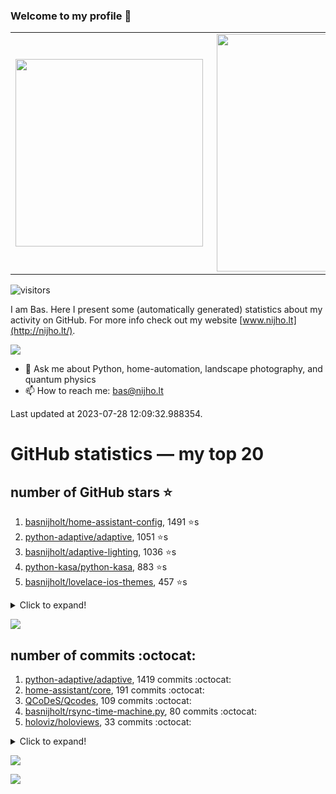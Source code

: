 ### Welcome to my profile 👋

<center>
  <table>
    <tr>
        <td><img width="300px" align="left" src="https://github-readme-stats.vercel.app/api/top-langs/?username=basnijholt&hide=TeX,Jupyter%20Notebook&layout=compact&theme=radical" /></td>
        <td><img align='right' src="https://github-readme-stats.vercel.app/api?username=basnijholt&show_icons=true&theme=radical" width="380"></td>
    </tr>
  </table>
</center>

![visitors](https://visitor-badge.glitch.me/badge?page_id=basnijholt.visitor-badge)

I am Bas. Here I present some (automatically generated) statistics about my activity on GitHub. For more info check out my website [www.nijho.lt](http://nijho.lt/).

![](https://www.nijho.lt/authors/admin/avatar_hu9e60e4b9bc120dfb6a666009f2878da6_182107_250x250_fill_q90_lanczos_center.jpg)

- 💬 Ask me about Python, home-automation, landscape photography, and quantum physics
- 📫 How to reach me: bas@nijho.lt

Last updated at 2023-07-28 12:09:32.988354.

# GitHub statistics — my top 20

## number of GitHub stars ⭐️

1. [basnijholt/home-assistant-config](https://github.com/basnijholt/home-assistant-config/), 1491 ⭐️s
2. [python-adaptive/adaptive](https://github.com/python-adaptive/adaptive/), 1051 ⭐️s
3. [basnijholt/adaptive-lighting](https://github.com/basnijholt/adaptive-lighting/), 1036 ⭐️s
4. [python-kasa/python-kasa](https://github.com/python-kasa/python-kasa/), 883 ⭐️s
5. [basnijholt/lovelace-ios-themes](https://github.com/basnijholt/lovelace-ios-themes/), 457 ⭐️s
<details><summary>Click to expand!</summary>

6. [basnijholt/lovelace-ios-dark-mode-theme](https://github.com/basnijholt/lovelace-ios-dark-mode-theme/), 417 ⭐️s
7. [basnijholt/miflora](https://github.com/basnijholt/miflora/), 358 ⭐️s
8. [basnijholt/rsync-time-machine.py](https://github.com/basnijholt/rsync-time-machine.py/), 331 ⭐️s
9. [topocm/topocm_content](https://github.com/topocm/topocm_content/), 242 ⭐️s
10. [basnijholt/home-assistant-streamdeck-yaml](https://github.com/basnijholt/home-assistant-streamdeck-yaml/), 128 ⭐️s
11. [basnijholt/home-assistant-macbook-touch-bar](https://github.com/basnijholt/home-assistant-macbook-touch-bar/), 92 ⭐️s
12. [kwant-project/kwant](https://github.com/kwant-project/kwant/), 76 ⭐️s
13. [basnijholt/markdown-code-runner](https://github.com/basnijholt/markdown-code-runner/), 73 ⭐️s
14. [basnijholt/home-assistant-streamdeck-yaml-addon](https://github.com/basnijholt/home-assistant-streamdeck-yaml-addon/), 47 ⭐️s
15. [basnijholt/aiokef](https://github.com/basnijholt/aiokef/), 30 ⭐️s
16. [basnijholt/thesis-cover](https://github.com/basnijholt/thesis-cover/), 25 ⭐️s
17. [basnijholt/instacron](https://github.com/basnijholt/instacron/), 20 ⭐️s
18. [basnijholt/adaptive-scheduler](https://github.com/basnijholt/adaptive-scheduler/), 17 ⭐️s
19. [basnijholt/addon-otmonitor](https://github.com/basnijholt/addon-otmonitor/), 15 ⭐️s
20. [kwant-project/kwant-tutorial-2016](https://github.com/kwant-project/kwant-tutorial-2016/), 13 ⭐️s

</details>

![](https://github.com/basnijholt/basnijholt/raw/main/stars_over_time.png)

## number of commits :octocat:

1. [python-adaptive/adaptive](https://github.com/python-adaptive/adaptive/), 1419 commits :octocat:
2. [home-assistant/core](https://github.com/home-assistant/core/), 191 commits :octocat:
3. [QCoDeS/Qcodes](https://github.com/QCoDeS/Qcodes/), 109 commits :octocat:
4. [basnijholt/rsync-time-machine.py](https://github.com/basnijholt/rsync-time-machine.py/), 80 commits :octocat:
5. [holoviz/holoviews](https://github.com/holoviz/holoviews/), 33 commits :octocat:
<details><summary>Click to expand!</summary>

6. [kedro-org/kedro](https://github.com/kedro-org/kedro/), 2 commits :octocat:
7. [sobolevn/git-secret](https://github.com/sobolevn/git-secret/), 1 commits :octocat:
8. [codechimp-org/ha-menu](https://github.com/codechimp-org/ha-menu/), 1 commits :octocat:
9. [benfred/py-spy](https://github.com/benfred/py-spy/), 0 commits :octocat:
10. [PaulAnnekov/tuyaha](https://github.com/PaulAnnekov/tuyaha/), 0 commits :octocat:
11. [pahaz/sshtunnel](https://github.com/pahaz/sshtunnel/), 0 commits :octocat:
12. [fsspec/adlfs](https://github.com/fsspec/adlfs/), 0 commits :octocat:
13. [basnijholt/nanowire-qpc-spectrum](https://github.com/basnijholt/nanowire-qpc-spectrum/), 0 commits :octocat:
14. [conda-forge/admin-requests](https://github.com/conda-forge/admin-requests/), 0 commits :octocat:
15. [ohld/igbot](https://github.com/ohld/igbot/), 0 commits :octocat:
16. [conda-forge/pyvisa-feedstock](https://github.com/conda-forge/pyvisa-feedstock/), 0 commits :octocat:
17. [rhasspy/rhasspy](https://github.com/rhasspy/rhasspy/), 0 commits :octocat:
18. [basnijholt/psychedelic-data-science](https://github.com/basnijholt/psychedelic-data-science/), 0 commits :octocat:
19. [JesseSlim/polymetric](https://github.com/JesseSlim/polymetric/), 0 commits :octocat:
20. [basnijholt/net-worth-tracker](https://github.com/basnijholt/net-worth-tracker/), 0 commits :octocat:

</details>

![](https://github.com/basnijholt/basnijholt/raw/main/commits_per_hour.png)

![](https://github.com/basnijholt/basnijholt/raw/main/commits_per_weekday.png)

